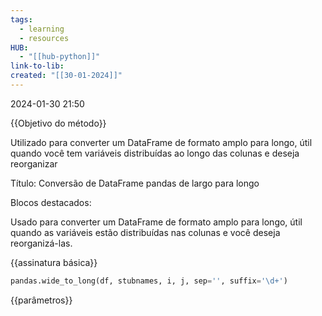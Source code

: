 ```yaml
---
tags:
  - learning
  - resources
HUB:
  - "[[hub-python]]"
link-to-lib: 
created: "[[30-01-2024]]"
---
```

2024-01-30 21:50

{{Objetivo do método}}

Utilizado para converter um DataFrame de formato amplo para longo, útil quando você tem variáveis distribuídas ao longo das colunas e deseja reorganizar 




Título: Conversão de DataFrame pandas de largo para longo

Blocos destacados:

Usado para converter um DataFrame de formato amplo para longo, útil quando as variáveis estão distribuídas nas colunas e você deseja reorganizá-las.

{{assinatura básica}}

```python
pandas.wide_to_long(df, stubnames, i, j, sep='', suffix='\d+')
```

{{parâmetros}}

